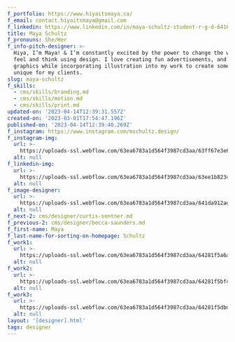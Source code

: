 ```yaml
---
f_portfolio: https://www.hiyaitsmaya.ca/
f_email: contact.hiyaitsmaya@gmail.com
f_linkedin: https://www.linkedin.com/in/maya-schultz-student-r-g-d-64167620b/
title: Maya Schultz
f_pronouns: She/Her
f_info-pitch-designer: >-
  Hiya, I’m Maya! & I’m constantly excited by the power to change the way people
  feel and think using design. I love creating fun advertisements, and motion
  graphics while incorporating illustration into my work to create something
  unique for my clients.
slug: maya-schultz
f_skills:
  - cms/skills/branding.md
  - cms/skills/motion.md
  - cms/skills/print.md
updated-on: '2023-04-14T12:39:31.557Z'
created-on: '2023-03-01T17:54:47.196Z'
published-on: '2023-04-14T12:39:40.269Z'
f_instagram: https://www.instagram.com/mschultz.design/
f_instagram-img:
  url: >-
    https://uploads-ssl.webflow.com/63ea6783a1d564f3987cd3aa/63ff67e3e6a8a34fd0d96f39_insta%20(1).svg
  alt: null
f_linkedin-img:
  url: >-
    https://uploads-ssl.webflow.com/63ea6783a1d564f3987cd3aa/63ee1b823465de8414c4146a_linked-in-icon.svg
  alt: null
f_image-designer:
  url: >-
    https://uploads-ssl.webflow.com/63ea6783a1d564f3987cd3aa/641da912ad6b2f9ddbc9c491_maya-schultz-2.jpg
  alt: null
f_next-2: cms/designer/curtis-sentner.md
f_previous-2: cms/designer/becca-saunders.md
f_first-name: Maya
f_last-name-for-sorting-on-homepage: Schultz
f_work1:
  url: >-
    https://uploads-ssl.webflow.com/63ea6783a1d564f3987cd3aa/64281f5a6a10ec85da569a49_Schultz-Maya-grad-show-work-img1.jpg
  alt: null
f_work2:
  url: >-
    https://uploads-ssl.webflow.com/63ea6783a1d564f3987cd3aa/64281f5bf4875937e3ae7c86_Schultz-Maya-grad-show-work-img2.jpg
  alt: null
f_work3:
  url: >-
    https://uploads-ssl.webflow.com/63ea6783a1d564f3987cd3aa/64281f5dbde7a77434838d51_Schultz-Maya-grad-show-work-img3.jpg
  alt: null
layout: '[designer].html'
tags: designer
---
```



